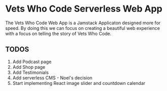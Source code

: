 # Vets Who Code Serverless Web App


The Vets Who Code Web App is a Jamstack Applicaton designed more for speed.
By doing this we can focus on creating a beautiful web experience with a focus on telling the story of Vets Who Code.


## TODOS
1. Add Podcast page
2. Add Shop page
3. Add Testimonials
4. Add serverless CMS - Noel's decision
5. Start implementing React image slider and countdown calendar
